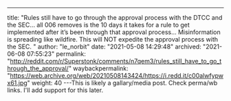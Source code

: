---
title: "Rules still have to go through the approval process with the DTCC and the SEC... all 006 removes is the 10 days it takes for a rule to get implemented after it’s been through that approval process... Misinformation is spreading like wildfire. This will NOT expedite the approval process with the SEC. "
author: "le_norbit"
date: "2021-05-08 14:29:48"
archived: "2021-06-08 07:55:23"
permalink: "http://reddit.com/r/Superstonk/comments/n7qem3/rules_still_have_to_go_through_the_approval/"
waybackpermalink: "https://web.archive.org/web/20210508143424/https://i.redd.it/c00alwfypwx61.jpg"
weight: 40
---This is likely a gallary/media post. Check perma/wb links. I'll add support for this later.